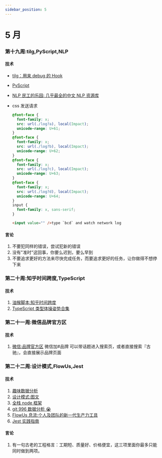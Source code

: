 ```yaml
---
sidebar_position: 5
---
```


# 5 月

### 第十九周:tilg,PyScript,NLP

#### 技术

- [tilg：用来 debug 的 Hook](https://github.com/shuding/tilg)
- [PyScript](https://github.com/pyscript/pyscript)
- [NLP 民工的乐园: 几乎最全的中文 NLP 资源库](https://github.com/fighting41love/funNLP)
- css 发送请求

  ```css
  @font-face {
    font-family: x;
    src: url(./log?a), local(Impact);
    unicode-range: U+61;
  }
  @font-face {
    font-family: x;
    src: url(./log?b), local(Impact);
    unicode-range: U+62;
  }
  @font-face {
    font-family: x;
    src: url(./log?c), local(Impact);
    unicode-range: U+63;
  }
  @font-face {
    font-family: x;
    src: url(./log?d), local(Impact);
    unicode-range: U+64;
  }
  input {
    font-family: x, sans-serif;
  }
  ```

  ```html
  <input value="" />type `bcd` and watch network log
  ```

#### 言论

1. 不要犯同样的错误，尝试犯新的错误
2. 没有"准时"这回事，你要么迟到，要么早到
3. 不要追求更好的方法来尽快完成任务，而要追求更好的任务，让你做得不想停下来

### 第二十周:知乎时间跨度,TypeScript

#### 技术

1. [油猴脚本:知乎时间跨度](https://greasyfork.org/zh-CN/scripts/444342-zhihutime-%E7%9F%A5%E4%B9%8E%E6%97%B6%E9%97%B4%E8%B7%A8%E5%BA%A6)
2. [TypeScript 类型体操姿势合集](https://github.com/type-challenges/type-challenges/blob/main/README.zh-CN.md)

### 第二十一周:微信品牌官方区

#### 技术

1. [微信:品牌官方区](https://developers.weixin.qq.com/miniprogram/introduction/widget/we-search/)
   微信加#品牌 可以带话题进入搜索页，或者直接搜索『古驰』，会直接展示品牌页面

### 第二十二周:设计模式,FlowUs,Jest

#### 技术

1. [趣味数据分析](https://read.douban.com/reader/ebook/390859043/)
2. [设计模式:图文](https://refactoringguru.cn/design-patterns/catalog)
3. [全栈 node 框架](https://github.com/redwoodjs/redwood)
4. [git 996 数据分析 😭](https://github.com/hellodigua/code996)
5. [FlowUs 息流:个人及团队的新一代生产力工具](https://flowus.cn/)
6. [Jest 实践指南](http://github.yanhaixiang.com/jest-tutorial/)

#### 言论

1. 有一句古老的工程格言：工期短、质量好、价格便宜，这三项里面你最多只能同时做到两项。
